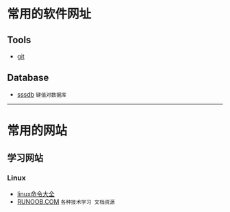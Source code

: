 # 常用的软件网址

## Tools
- [git](https://git-scm.com/)

## Database

- [sssdb](https://github.com/ideawu/ssdb) `键值对数据库`


********************************
# 常用的网站
## 学习网站
### Linux
- [linux命令大全](http://man.linuxde.net/)
- [RUNOOB.COM](http://www.runoob.com) `各种技术学习 文档资源`

### 


